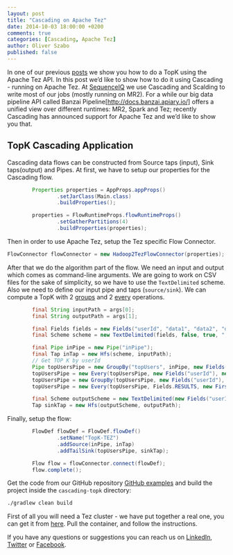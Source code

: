 ```yaml
---
layout: post
title: "Cascading on Apache Tez"
date: 2014-10-03 18:00:00 +0200
comments: true
categories: [Cascading, Apache Tez]
author: Oliver Szabo
published: false
---
```



In one of our previous [posts](http://blog.sequenceiq.com/blog/2014/09/23/topn-on-apache-tez/) we show you how to do a TopK using the Apache Tez API. In this post we’d like to show how to do it using Cascading - running on Apache Tez.
At [SequenceIQ](http://sequenceiq.com) we use Cascading and Scalding to write most of our jobs (mostly running on MR2). For a while our big data pipeline API called Banzai Pipeline[http://docs.banzai.apiary.io/] offers a unified view over different runtimes: MR2, Spark and Tez; recently Cascading has announced support for Apache Tez and we’d like to show you that.
## TopK Cascading Application

Cascading data flows can be constructed from Source taps (input), Sink taps(output) and Pipes.
At first, we have to setup our properties for the Cascading flow.

``` java
        Properties properties = AppProps.appProps()
                .setJarClass(Main.class)
                .buildProperties();

        properties = FlowRuntimeProps.flowRuntimeProps()
                .setGatherPartitions(4)
                .buildProperties(properties);
```

Then in order to use Apache Tez, setup the Tez specific Flow Connector.

``` java
FlowConnector flowConnector = new Hadoop2TezFlowConnector(properties);
```
After that we do the algorithm part of the flow. We need an input and output which comes as command-line arguments.
We are going to work on CSV files for the sake of simplicity, so we have to use the `TextDelimited` scheme. Also we need to define our input pipe and taps (`source/sink`).
We can compute a TopK with 2 [groups](http://docs.cascading.org/cascading/2.5/userguide/html/ch03s03.html#N205A3) and 2 [every](http://docs.cascading.org/cascading/2.5/userguide/html/ch03s03.html#N20438) operations.

``` java
        final String inputPath = args[0];
        final String outputPath = args[1];

        final Fields fields = new Fields("userId", "data1", "data2", "data3");
        final Scheme scheme = new TextDelimited(fields, false, true, ",");

        final Pipe inPipe = new Pipe("inPipe");
        final Tap inTap = new Hfs(scheme, inputPath);
        // Get TOP K by userId
        Pipe topUsersPipe = new GroupBy("topUsers", inPipe, new Fields("userId"));
        topUsersPipe = new Every(topUsersPipe, new Fields("userId"), new Count(), Fields.ALL);
        topUsersPipe = new GroupBy(topUsersPipe, new Fields("userId"), new Fields("count"), true);
        topUsersPipe = new Every(topUsersPipe, Fields.RESULTS, new FirstNBuffer(20));

        final Scheme outputScheme = new TextDelimited(new Fields("userId", "count"), false, true, ",");
        Tap sinkTap = new Hfs(outputScheme, outputPath);
```

Finally, setup the flow:

``` java
        FlowDef flowDef = FlowDef.flowDef()
                .setName("TopK-TEZ")
                .addSource(inPipe, inTap)
                .addTailSink(topUsersPipe, sinkTap);

        Flow flow = flowConnector.connect(flowDef);
        flow.complete();
```

Get the code from our GitHub repository [GitHub examples](https://github.com/sequenceiq/sequenceiq-samples) and build the project inside the `cascading-topk` directory:

```bash
./gradlew clean build
```

First of all you will need a Tez cluster - we have put together a real one, you can get it from [here](http://blog.sequenceiq.com/blog/2014/09/19/apache-tez-cluster/). Pull the container, and follow the instructions.

If you have any questions or suggestions you can reach us on [LinkedIn](https://www.linkedin.com/company/sequenceiq/), [Twitter](https://twitter.com/sequenceiq) or [Facebook](https://www.facebook.com/sequenceiq).
